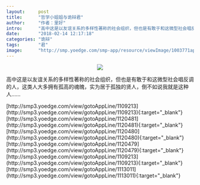 ```yaml
---
layout:     post
title:      "哲学小姐姐与诡辩君"
author:     "作者：里好"
intro:      "高中这是以友谊关系的多样性著称的社会组织，但也是有敢于和这微型社会唱反调的人，这类人大多拥有孤高的魂魄，实为居于孤独的贤人，倒不如说我就是这种人……"
date:       "2018-02-14 12:17:18"
categories: "诡辩"
tags:       "君"
image:      "http://smp.yoedge.com/smp-app/resource/viewImage/1003771appline.png"
---
```

<div style="text-align: center">
<p><img src="http://smp.yoedge.com/smp-app/resource/viewImage/1003771appline.png"/></p>
</div>
<p class="post-meta">
<span>高中这是以友谊关系的多样性著称的社会组织，但也是有敢于和这微型社会唱反调的人，这类人大多拥有孤高的魂魄，实为居于孤独的贤人，倒不如说我就是这种人……</span>
</p>
[http://smp3.yoedge.com/view/gotoAppLine/1109213](http://smp3.yoedge.com/view/gotoAppLine/1109213){:target="_blank"}
[http://smp3.yoedge.com/view/gotoAppLine/1120481](http://smp3.yoedge.com/view/gotoAppLine/1120481){:target="_blank"}
[http://smp3.yoedge.com/view/gotoAppLine/1120480](http://smp3.yoedge.com/view/gotoAppLine/1120480){:target="_blank"}
[http://smp3.yoedge.com/view/gotoAppLine/1120479](http://smp3.yoedge.com/view/gotoAppLine/1120479){:target="_blank"}
[http://smp3.yoedge.com/view/gotoAppLine/1109213](http://smp3.yoedge.com/view/gotoAppLine/1109213){:target="_blank"}
[http://smp3.yoedge.com/view/gotoAppLine/1113011](http://smp3.yoedge.com/view/gotoAppLine/1113011){:target="_blank"}


